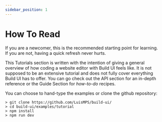 ```yaml
---
sidebar_position: 1
---
```


# How To Read

If you are a newcomer, this is the recommended starting point for learning. If you 
are not, having a quick refresh never hurts.

This Tutorials section is written with the intention of giving a general overview
of how coding a website editor with Build UI feels like. It is not supposed
to be an extensive tutorial and does not fully cover everything Build UI has to offer. 
You can go check out the API section for an in-depth reference or the Guide Section for *how-to-do* recipes.  

You can choose to hand-type the examples or clone the github repository:

```shell
> git clone https://github.com/LuisMPS/build-ui/
> cd build-ui/examples/tutorial
> npm install
> npm run dev
```
